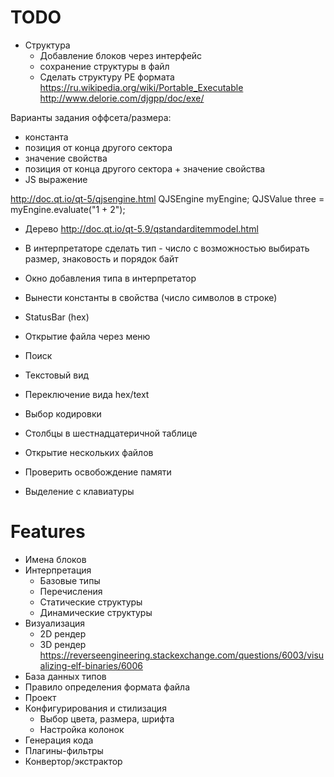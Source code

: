 # TODO

- Структура
    - Добавление блоков через интерфейс
    - сохранение структуры в файл
    - Сделать структуру PE формата https://ru.wikipedia.org/wiki/Portable_Executable  http://www.delorie.com/djgpp/doc/exe/

Варианты задания оффсета/размера:
- константа
- позиция от конца другого сектора
- значение свойства
- позиция от конца другого сектора + значение свойства
- JS выражение

http://doc.qt.io/qt-5/qjsengine.html
QJSEngine myEngine;
QJSValue three = myEngine.evaluate("1 + 2");

- Дерево http://doc.qt.io/qt-5.9/qstandarditemmodel.html

- В интерпретаторе сделать тип - число с возможностью выбирать размер, знаковость и порядок байт
- Окно добавления типа в интерпретатор


- Вынести константы в свойства (число символов в строке)
- StatusBar (hex)
- Открытие файла через меню
- Поиск
- Текстовый вид
- Переключение вида hex/text
- Выбор кодировки
- Столбцы в шестнадцатеричной таблице
- Открытие нескольких файлов
- Проверить освобождение памяти
- Выделение с клавиатуры

# Features

- Имена блоков
- Интерпретация
    - Базовые типы
    - Перечисления
    - Статические структуры
    - Динамические структуры
- Визуализация
    - 2D рендер
    - 3D рендер
    https://reverseengineering.stackexchange.com/questions/6003/visualizing-elf-binaries/6006
- База данных типов
- Правило определения формата файла
- Проект
- Конфигурирования и стилизация
    - Выбор цвета, размера, шрифта
    - Настройка колонок
- Генерация кода
- Плагины-фильтры
- Конвертор/экстрактор
